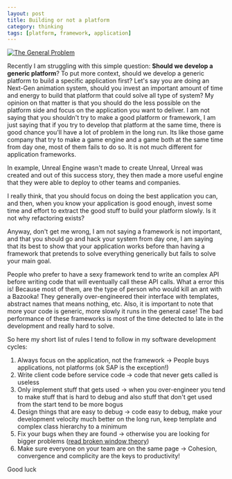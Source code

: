 ```yaml
---
layout: post
title: Building or not a platform
category: thinking
tags: [platform, framework, application]
---
```


<a href="http://xkcd.com/974/"><img src="http://imgs.xkcd.com/comics/the_general_problem.png" alt="The General Problem" /></a> <br/>

Recently I am struggling with this simple question: <b>Should we develop a generic platform</b>? To put more context, should we develop a generic platform to build a specific application first? Let's say you are doing an Next-Gen animation system, should you invest an important amount of time and energy to build that platform that could solve all type of system? My opinion on that matter is that you should do the less possible on the platform side and focus on the application you want to deliver. I am not saying that you shouldn't try to make a good platform or framework, I am just saying that if you try to develop that platform at the same time, there is good chance you'll have a lot of problem in the long run. Its like those game company that try to make a game engine and a game both at the same time from day one, most of them fails to do so. It is not much different for application frameworks.

In example, Unreal Engine wasn't made to create Unreal, Unreal was created and out of this success story, they then made a more useful engine that they were able to deploy to other teams and companies.

I really think, that you should focus on doing the best application you can, and then, when you know your application is good enough, invest some time and effort to extract the good stuff to build your platform slowly. Is it not why refactoring exists?

Anyway, don't get me wrong, I am not saying a framework is not important, and that you should go and hack your system from day one, I am saying that its best to show that your application works before than having a framework that pretends to solve everything generically but fails to solve your main goal.

People who prefer to have a sexy framework tend to write an complex API before writing code that will eventually call these API calls. What a error this is! Because most of them, are the type of person who would kill an ant with a Bazooka! They generally over-engineered their interface with templates, abstract names that means nothing, etc. Also, it is important to note that more your code is generic, more slowly it runs in the general case! The bad performance of these frameworks is most of the time detected to late in the development and really hard to solve.

So here my short list of rules I tend to follow in my software development cycles:

1. Always focus on the application, not the framework -> People buys applications, not platforms (ok SAP is the exception!)
2. Write client code before service code -> code that never gets called is useless
3. Only implement stuff that gets used -> when you over-engineer you tend to make stuff that is hard to debug and also stuff that don't get used from the start tend to be more bogus 
4. Design things that are easy to debug -> code easy to debug, make your development velocity much better on the long run, keep template and complex class hierarchy to a minimum
5. Fix your bugs when they are found -> otherwise you are looking for bigger problems (<a href="http://msinilo.pl/blog/?p=820">read broken window theory</a>)
6. Make sure everyone on your team are on the same page -> Cohesion, convergence and complicity are the keys to productivity!

Good luck

